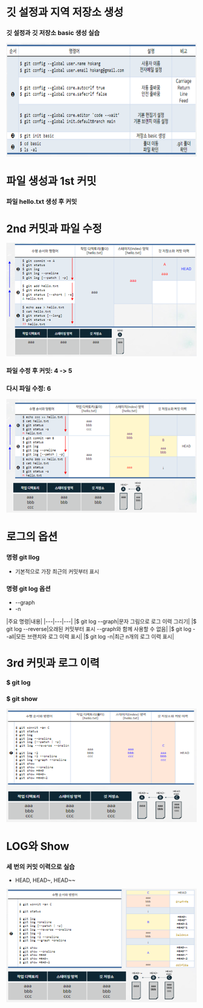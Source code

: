 # 깃 설정과 지역 저장소 생성
### 깃 설정과 깃 저장소 basic 생성 실습
<img src="사진/저장소.PNG" width="600px" height="300px" title="px(픽셀) 크기 설정" alt="설치"></img><br/>
# 파일 생성과 1st 커밋
### 파일 hello.txt 생성 후 커밋
# 2nd 커밋과 파일 수정
<img src="사진/파일 생성.PNG" width="600px" height="300px" title="px(픽셀) 크기 설정" alt="파일 생성"></img><br/>
### 파일 수정 후 커밋: 4 -> 5
### 다시 파일 수정: 6
<img src="사진/파일 수정.PNG" width="600px" height="300px" title="px(픽셀) 크기 설정" alt="파일 수정"></img><br/>
# 로그의 옵션
### 명령 git llog
* 기본적으로 가장 최근의 커밋부터 표시
### 명령 git log 옵션
* --graph
* -n


|주요 명령|내용|
|---|---|---|
|$ git log --graph|문자 그림으로 로그 이력 그리기|
|$ git log --reverse|오래된 커밋부터 표시 --graph와 함께 사용할 수 없음|
|$ git log --all|모든 브랜치와 로그 이력 표시|
|$ git log -n|최근 n개의 로그 이력 표시|
# 3rd 커밋과 로그 이력
### $ git log
### $ git show
<img src="사진/로그.PNG" width="600px" height="300px" title="px(픽셀) 크기 설정" alt="파일 수정"></img><br/>
# LOG와 Show
### 세 번의 커밋 이력으로 실습
* HEAD, HEAD~, HEAD~~


<img src="사진/커밋 이력.PNG" width="600px" height="300px" title="px(픽셀) 크기 설정" alt="커밋 이력"></img><br/>

